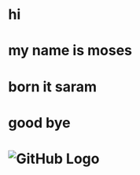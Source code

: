 ﻿# hi
# my name is moses
# born it saram
# good bye
# ![GitHub Logo](https://4.bp.blogspot.com/-7FgVGEXpsGQ/WVVLeK7cbCI/AAAAAAAAJm8/zjkSg6rwMeQHzRbqU_7ebaCf0FHUMTLDgCLcBGAs/s1600/hqdefault.jpg)
